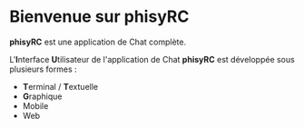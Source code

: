 # Bienvenue sur phisyRC

**phisyRC** est une application de Chat complète.

L'**I**nterface **U**tilisateur de l'application de Chat **phisyRC** est
développée sous plusieurs formes :

- **T**erminal / **T**extuelle
- **G**raphique
- Mobile
- Web
